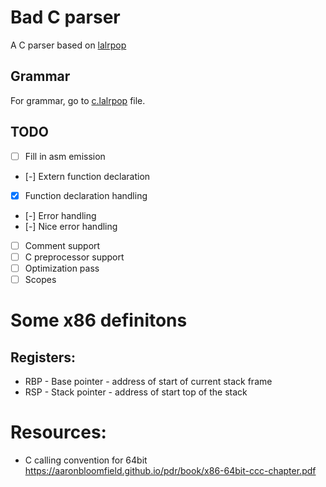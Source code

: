 # Bad C parser
A C parser based on [lalrpop](https://github.com/lalrpop/lalrpop/tree/master)
## Grammar
For grammar, go to [c.lalrpop](src/c.lalrpop) file.

## TODO
- [ ] Fill in asm emission
- [-] Extern function declaration
- [x] Function declaration handling
- [-] Error handling
- [-] Nice error handling
- [ ] Comment support
- [ ] C preprocessor support
- [ ] Optimization pass
- [ ] Scopes

# Some x86 definitons
## Registers:
- RBP - Base pointer - address of start of current stack frame
- RSP - Stack pointer - address of start top of the stack


# Resources:
- C calling convention for 64bit https://aaronbloomfield.github.io/pdr/book/x86-64bit-ccc-chapter.pdf
